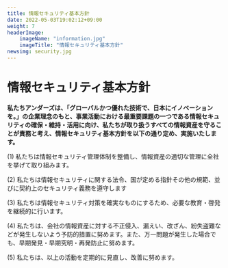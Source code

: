 ```yaml
---
title: 情報セキュリティ基本方針
date: 2022-05-03T19:02:12+09:00
weight: 7
headerImage:
    imageName: "information.jpg"
    imageTitle: "情報セキュリティ基本方針"
newsimg: security.jpg
---
```


# 情報セキュリティ基本方針

**私たちアンダーズは、「グローバルかつ優れた技術で、日本にイノベーションを。」の企業理念のもと、事業活動における最重要課題の一つである情報セキュリティの確保・維持・活用に向け、私たちが取り扱うすべての情報資産を守ることが責務と考え、情報セキュリティ基本方針を以下の通り定め、実施いたします。**

(1) 私たちは情報セキュリティ管理体制を整備し、情報資産の適切な管理に全社を挙げて取り組みます。

(2) 私たちは情報セキュリティに関する法令、国が定める指針その他の規範、並びに契約上のセキュリティ義務を遵守します

(3) 私たちは情報セキュリティ対策を確実なものにするため、必要な教育・啓発を継続的に行います。

(4) 私たちは、会社の情報資産に対する不正侵入、漏えい、改ざん、紛失盗難などが発生しないよう予防的措置に努めます。また、万一問題が発生した場合でも、早期発見・早期究明・再発防止に努めます。

(5) 私たちは、以上の活動を定期的に見直し、改善に努めます。